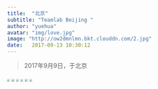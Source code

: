 ```yaml
---
title:  "北京"
subtitle: "Teamlab Beijing "
author: "yuehua"
avatar: "img/love.jpg"
image: "http://ow2dmnlmn.bkt.clouddn.com/2.jpg"
date:   2017-09-13 10:30:12
---
```


<blockquote class="blockquote-center">2017年9月9日，于北京</blockquote>

<img style="zoom:40%" src="http://ow2dmnlmn.bkt.clouddn.com/1.jpg"/>
<img style="zoom:40%" src="http://ow2dmnlmn.bkt.clouddn.com/2.jpg"/>
<img style="zoom:40%" src="http://ow2dmnlmn.bkt.clouddn.com/3.jpg"/>
<img style="zoom:40%" src="http://ow2dmnlmn.bkt.clouddn.com/5.jpg"/>
<img style="zoom:40%" src="http://ow2dmnlmn.bkt.clouddn.com/6.jpg"/>
<img style="zoom:40%" src="http://ow2dmnlmn.bkt.clouddn.com/7.jpg"/>
